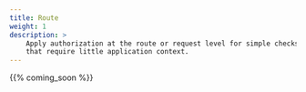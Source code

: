 ```yaml
---
title: Route
weight: 1
description: >
    Apply authorization at the route or request level for simple checks
    that require little application context.
---
```


{{% coming_soon %}}

